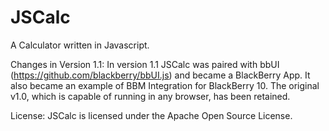 JSCalc
======

A Calculator written in Javascript.

Changes in Version 1.1:
In version 1.1 JSCalc was paired with bbUI (https://github.com/blackberry/bbUI.js) and became a BlackBerry App.
It also became an example of BBM Integration for BlackBerry 10.
The original v1.0, which is capable of running in any browser, has been retained.

License:
JSCalc is licensed under the Apache Open Source License.